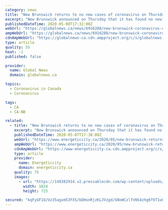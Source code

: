 ```yaml
---
category: news
title: "New Brunswick returns to no new cases of coronavirus on Thursday"
excerpt: "New Brunswick announced on Thursday that it has found no new cases of the coronavirus. The announcement is good news from New Brunswick’s provincial government after back-to-back days of finding a single new case."
publishedDateTime: 2020-05-08T17:32:00Z
webUrl: "https://globalnews.ca/news/6916288/new-brunswick-coronavirus-covid-19-update-may-7/"
ampWebUrl: "https://globalnews.ca/news/6916288/new-brunswick-coronavirus-covid-19-update-may-7/amp/"
cdnAmpWebUrl: "https://globalnews-ca.cdn.ampproject.org/c/s/globalnews.ca/news/6916288/new-brunswick-coronavirus-covid-19-update-may-7/amp/"
type: article
quality: 55
heat: -1
published: false

provider:
  name: Global News
  domain: globalnews.ca

topics:
  - Coronavirus in Canada
  - Coronavirus

tags:
  - CA
  - CA-NB

related:
  - title: "New Brunswick returns to no new cases of coronavirus on Thursday"
    excerpt: "New Brunswick announced on Thursday that it has found no new cases of the coronavirus. The announcement is good news from New Brunswick’s provincial governmen"
    publishedDateTime: 2020-05-07T17:38:00Z
    webUrl: "https://www.energeticcity.ca/2020/05/new-brunswick-returns-to-no-new-cases-of-coronavirus-on-thursday/"
    ampWebUrl: "https://www.energeticcity.ca/2020/05/new-brunswick-returns-to-no-new-cases-of-coronavirus-on-thursday/?amp"
    cdnAmpWebUrl: "https://www-energeticcity-ca.cdn.ampproject.org/c/s/www.energeticcity.ca/2020/05/new-brunswick-returns-to-no-new-cases-of-coronavirus-on-thursday/?amp"
    type: article
    provider:
      name: Energeticcity
      domain: energeticcity.ca
    quality: 75
    images:
      - url: "https://149382914.v2.pressablecdn.com/wp-content/uploads/2020/05/182580/new-brunswick-returns-to-no-new-cases-of-coronavirus-on-thursday.jpg"
        width: 1024
        height: 725

secured: "kqFyGF1O/Uz35agxm53FX5/bDHonRjzKLJVzgd/GNoWCzlTnNS4zhg6f6T1uUV0EgapeEq0/0xUsR7ltWtnduWJ2ApiKG0sw14aMMTXpYFxYtwHwU/3s09xvGG2y7qE2VjfVn/B9U9uiVOOA9vaisEZbG1xZbQR9GNI3CGpqbLoeJtkXva556Q4n2+rB/dKoBWHyMsjxnIKF0S6xi9HvqjhkQdxY29fs6YKtcCiaWLv++JVZMdlZL55t9Nra97P4aCuqOVSTaafuM6MlJ8dqjft0OWDeBgeujoBulKgqWzpbZrZbyxELqwiX7Hprid8NFXZ4pELuD7wyIDg90qwCJrK1LjmvZNr8XlyDdyrIA0gxhNGZLMzE7pd+QsTFZj0tpEONHPvjN/BIVfStS1x1X53c9DRolXap7hhBjs15d8RJ/UCKFvIDWzPN33Bc+zLpsZynAqmTfQKq1H6xjn1LFG4nkoD8+Ei++je9gjkWp38=;vPC0SZPiJkx9EtKrRtuE0Q=="
---
```



